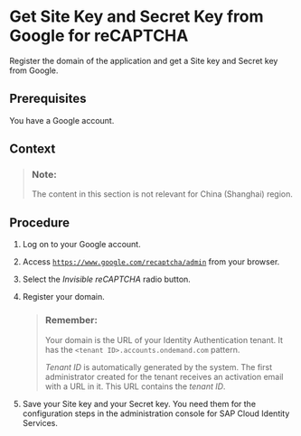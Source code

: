 <!-- loio4cbf06c0e9ef446fa30bbc269b0c0653 -->

# Get Site Key and Secret Key from Google for reCAPTCHA

Register the domain of the application and get a Site key and Secret key from Google.



<a name="loio4cbf06c0e9ef446fa30bbc269b0c0653__prereq_y5s_ldh_gcb"/>

## Prerequisites

You have a Google account.



<a name="loio4cbf06c0e9ef446fa30bbc269b0c0653__context_w4b_gnf_hnb"/>

## Context

> ### Note:  
> The content in this section is not relevant for China \(Shanghai\) region.



<a name="loio4cbf06c0e9ef446fa30bbc269b0c0653__steps_ztv_bch_gcb"/>

## Procedure

1.  Log on to your Google account.

2.  Access <code><a href="https://www.google.com/recaptcha/admin">https://www.google.com/recaptcha/admin</a></code> from your browser.

3.  Select the *Invisible reCAPTCHA* radio button.

4.  Register your domain.

    > ### Remember:  
    > Your domain is the URL of your Identity Authentication tenant. It has the `<tenant ID>.accounts.ondemand.com` pattern.
    > 
    > *Tenant ID* is automatically generated by the system. The first administrator created for the tenant receives an activation email with a URL in it. This URL contains the *tenant ID*.

5.  Save your Site key and your Secret key. You need them for the configuration steps in the administration console for SAP Cloud Identity Services.


